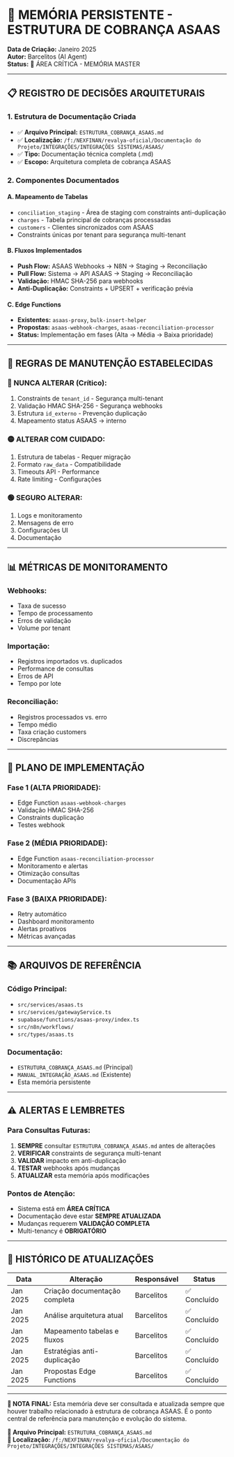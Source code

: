# 🧠 MEMÓRIA PERSISTENTE - ESTRUTURA DE COBRANÇA ASAAS

**Data de Criação:** Janeiro 2025  
**Autor:** Barcelitos (AI Agent)  
**Status:** 🔴 ÁREA CRÍTICA - MEMÓRIA MASTER

---

## 📋 **REGISTRO DE DECISÕES ARQUITETURAIS**

### **1. Estrutura de Documentação Criada**
- ✅ **Arquivo Principal:** `ESTRUTURA_COBRANÇA_ASAAS.md`
- ✅ **Localização:** `/f:/NEXFINAN/revalya-oficial/Documentação do Projeto/INTEGRAÇÕES/INTEGRAÇÕES SISTEMAS/ASAAS/`
- ✅ **Tipo:** Documentação técnica completa (.md)
- ✅ **Escopo:** Arquitetura completa de cobrança ASAAS

### **2. Componentes Documentados**

#### **A. Mapeamento de Tabelas**
- `conciliation_staging` - Área de staging com constraints anti-duplicação
- `charges` - Tabela principal de cobranças processadas
- `customers` - Clientes sincronizados com ASAAS
- Constraints únicas por tenant para segurança multi-tenant

#### **B. Fluxos Implementados**
- **Push Flow:** ASAAS Webhooks → N8N → Staging → Reconciliação
- **Pull Flow:** Sistema → API ASAAS → Staging → Reconciliação
- **Validação:** HMAC SHA-256 para webhooks
- **Anti-Duplicação:** Constraints + UPSERT + verificação prévia

#### **C. Edge Functions**
- **Existentes:** `asaas-proxy`, `bulk-insert-helper`
- **Propostas:** `asaas-webhook-charges`, `asaas-reconciliation-processor`
- **Status:** Implementação em fases (Alta → Média → Baixa prioridade)

---

## 🔧 **REGRAS DE MANUTENÇÃO ESTABELECIDAS**

### **🔴 NUNCA ALTERAR (Crítico):**
1. Constraints de `tenant_id` - Segurança multi-tenant
2. Validação HMAC SHA-256 - Segurança webhooks  
3. Estrutura `id_externo` - Prevenção duplicação
4. Mapeamento status ASAAS → interno

### **🟡 ALTERAR COM CUIDADO:**
1. Estrutura de tabelas - Requer migração
2. Formato `raw_data` - Compatibilidade
3. Timeouts API - Performance
4. Rate limiting - Configurações

### **🟢 SEGURO ALTERAR:**
1. Logs e monitoramento
2. Mensagens de erro
3. Configurações UI
4. Documentação

---

## 📊 **MÉTRICAS DE MONITORAMENTO**

### **Webhooks:**
- Taxa de sucesso
- Tempo de processamento
- Erros de validação
- Volume por tenant

### **Importação:**
- Registros importados vs. duplicados
- Performance de consultas
- Erros de API
- Tempo por lote

### **Reconciliação:**
- Registros processados vs. erro
- Tempo médio
- Taxa criação customers
- Discrepâncias

---

## 🚀 **PLANO DE IMPLEMENTAÇÃO**

### **Fase 1 (ALTA PRIORIDADE):**
- Edge Function `asaas-webhook-charges`
- Validação HMAC SHA-256
- Constraints duplicação
- Testes webhook

### **Fase 2 (MÉDIA PRIORIDADE):**
- Edge Function `asaas-reconciliation-processor`
- Monitoramento e alertas
- Otimização consultas
- Documentação APIs

### **Fase 3 (BAIXA PRIORIDADE):**
- Retry automático
- Dashboard monitoramento
- Alertas proativos
- Métricas avançadas

---

## 📚 **ARQUIVOS DE REFERÊNCIA**

### **Código Principal:**
- `src/services/asaas.ts`
- `src/services/gatewayService.ts`
- `supabase/functions/asaas-proxy/index.ts`
- `src/n8n/workflows/`
- `src/types/asaas.ts`

### **Documentação:**
- `ESTRUTURA_COBRANÇA_ASAAS.md` (Principal)
- `MANUAL_INTEGRAÇÃO_ASAAS.md` (Existente)
- Esta memória persistente

---

## ⚠️ **ALERTAS E LEMBRETES**

### **Para Consultas Futuras:**
1. **SEMPRE** consultar `ESTRUTURA_COBRANÇA_ASAAS.md` antes de alterações
2. **VERIFICAR** constraints de segurança multi-tenant
3. **VALIDAR** impacto em anti-duplicação
4. **TESTAR** webhooks após mudanças
5. **ATUALIZAR** esta memória após modificações

### **Pontos de Atenção:**
- Sistema está em **ÁREA CRÍTICA**
- Documentação deve estar **SEMPRE ATUALIZADA**
- Mudanças requerem **VALIDAÇÃO COMPLETA**
- Multi-tenancy é **OBRIGATÓRIO**

---

## 🔄 **HISTÓRICO DE ATUALIZAÇÕES**

| Data | Alteração | Responsável | Status |
|------|-----------|-------------|---------|
| Jan 2025 | Criação documentação completa | Barcelitos | ✅ Concluído |
| Jan 2025 | Análise arquitetura atual | Barcelitos | ✅ Concluído |
| Jan 2025 | Mapeamento tabelas e fluxos | Barcelitos | ✅ Concluído |
| Jan 2025 | Estratégias anti-duplicação | Barcelitos | ✅ Concluído |
| Jan 2025 | Propostas Edge Functions | Barcelitos | ✅ Concluído |

---

**📝 NOTA FINAL:** Esta memória deve ser consultada e atualizada sempre que houver trabalho relacionado à estrutura de cobrança ASAAS. É o ponto central de referência para manutenção e evolução do sistema.

**🔗 Arquivo Principal:** `ESTRUTURA_COBRANÇA_ASAAS.md`  
**📍 Localização:** `/f:/NEXFINAN/revalya-oficial/Documentação do Projeto/INTEGRAÇÕES/INTEGRAÇÕES SISTEMAS/ASAAS/`